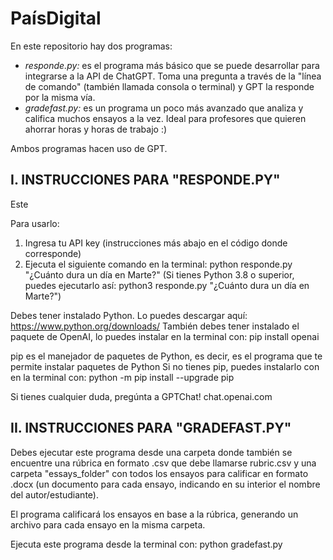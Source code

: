 # PaísDigital

En este repositorio hay dos programas:
- *responde.py:* es el programa más básico que se puede desarrollar para integrarse a la API de ChatGPT. Toma una pregunta a través de la "línea de comando" (también llamada consola o terminal) y GPT la responde por la misma vía.
- *gradefast.py:* es un programa un poco más avanzado que analiza y califica muchos ensayos a la vez. Ideal para profesores que quieren ahorrar horas y horas de trabajo :)

Ambos programas hacen uso de GPT.

## I. INSTRUCCIONES PARA "RESPONDE.PY"

Este 

Para usarlo:
1. Ingresa tu API key (instrucciones más abajo en el código donde corresponde)
2. Ejecuta el siguiente comando en la terminal: python responde.py "¿Cuánto dura un día en Marte?"
(Si tienes Python 3.8 o superior, puedes ejecutarlo así: python3 responde.py "¿Cuánto dura un día en Marte?")

Debes tener instalado Python. Lo puedes descargar aquí: https://www.python.org/downloads/ 
También debes tener instalado el paquete de OpenAI, lo puedes instalar en la terminal con: pip install openai

pip es el manejador de paquetes de Python, es decir, es el programa que te permite instalar paquetes de Python Si no tienes pip, puedes instalarlo con en la terminal con: python -m pip install --upgrade pip

Si tienes cualquier duda, pregúnta a GPTChat! chat.openai.com

## II. INSTRUCCIONES PARA "GRADEFAST.PY" 

Debes ejecutar este programa desde una carpeta donde también se encuentre una rúbrica en formato .csv que debe llamarse rubric.csv y una carpeta "essays_folder" con todos los ensayos para calificar en formato .docx (un documento para cada ensayo, indicando en su interior el nombre del autor/estudiante).

El programa calificará los ensayos en base a la rúbrica, generando un archivo para cada ensayo en la misma carpeta.

Ejecuta este programa desde la terminal con: python gradefast.py
